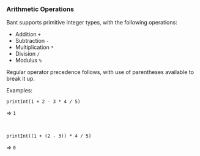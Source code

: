 ### Arithmetic Operations
Bant supports primitive integer types, with the following operations:
- Addition ```+```
- Subtraction ```-```
- Multiplication ```*```
- Division ```/```
- Modulus ```%```

Regular operator precedence follows, with use of parentheses available to break it up.

Examples:

```
printInt(1 + 2 - 3 * 4 / 5)
``` 
=> ```1```

<br>

```
printInt((1 + (2 - 3)) * 4 / 5)
``` 
=> ```0```
